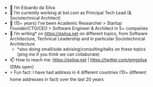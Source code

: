 * 🔭  I’m Eduardo da Silva
* 🌱  I’m currently working at bol.com as Principal Tech Lead (& Sociotechnical Architect)
* 👯  (15+ years) I’ve been Academic Researcher > Startup Founder/CTO/CEO > Software Engineer & Architect in 5+ companies
* 🤔  I’m writing* on https://esilva.net on different topics, from Software Architecture, Technical Leadership and in particular Sociotechnical Architecture
  * \*also doing small/side advising/consulting/talks on these topics (ping me if you think we can collaborate)   
* 📫  How to reach me: https://esilva.net | https://twitter.com/emgsilva (DMs open)
* ⚡  Fun fact: I have had address in 4 different countries (10+ different home addresses in fact) over the last 20 years
